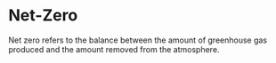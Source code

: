 # Net-Zero
Net zero refers to the balance between the amount of greenhouse gas produced and the amount removed from the atmosphere. 
